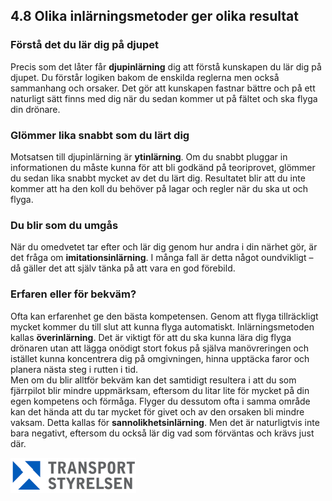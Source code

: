 ## 4.8 Olika inlärningsmetoder ger olika resultat
### Förstå det du lär dig på djupet

Precis som det låter får **djupinlärning** dig att förstå kunskapen du lär dig på djupet. Du förstår logiken bakom de enskilda reglerna men också sammanhang och orsaker. Det gör att kunskapen fastnar bättre och på ett naturligt sätt finns med dig när du sedan kommer ut på fältet och ska flyga din drönare.

### Glömmer lika snabbt som du lärt dig

Motsatsen till djupinlärning är **ytinlärning**. Om du snabbt pluggar in informationen du måste kunna för att bli godkänd på teoriprovet, glömmer du sedan lika snabbt mycket av det du lärt dig. Resultatet blir att du inte kommer att ha den koll du behöver på lagar och regler när du ska ut och flyga.

### Du blir som du umgås

När du omedvetet tar efter och lär dig genom hur andra i din närhet gör, är det fråga om **imitationsinlärning**. I många fall är detta något oundvikligt – då gäller det att själv tänka på att vara en god förebild.

### Erfaren eller för bekväm?

Ofta kan erfarenhet ge den bästa kompetensen. Genom att flyga tillräckligt mycket kommer du till slut att kunna flyga automatiskt. Inlärningsmetoden kallas **överinlärning**. Det är viktigt för att du ska kunna lära dig flyga drönaren utan att lägga onödigt stort fokus på själva manövreringen och istället kunna koncentrera dig på omgivningen, hinna upptäcka faror och planera nästa steg i rutten i tid.  
Men om du blir alltför bekväm kan det samtidigt resultera i att du som fjärrpilot blir mindre uppmärksam, eftersom du litar lite för mycket på din egen kompetens och förmåga. Flyger du dessutom ofta i samma område kan det hända att du tar mycket för givet och av den orsaken bli mindre vaksam. Detta kallas för **sannolikhetsinlärning**. Men det är naturligtvis inte bara negativt, eftersom du också lär dig vad som förväntas och krävs just där.

![Transport Styrelsen](./images/Logga.png)
